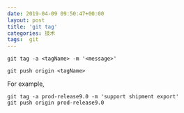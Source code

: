 ```yaml
---
date: 2019-04-09 09:50:47+00:00
layout: post
title: 'git tag'
categories: 技术 
tags:  git
---
```

```
git tag -a <tagName> -m '<message>'

git push origin <tagName>
```

For example,
```
git tag -a prod-release9.0 -m 'support shipment export'
git push origin prod-release9.0
```